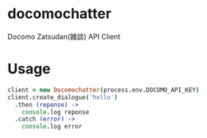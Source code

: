 # docomochatter

Docomo Zatsudan(雑談) API Client

# Usage

```coffee
client = new Docomochatter(process.env.DOCOMO_API_KEY)
client.create_dialogue('hello')
  .then (reponse) ->
    console.log reponse
  .catch (error) ->
    console.log error
```
